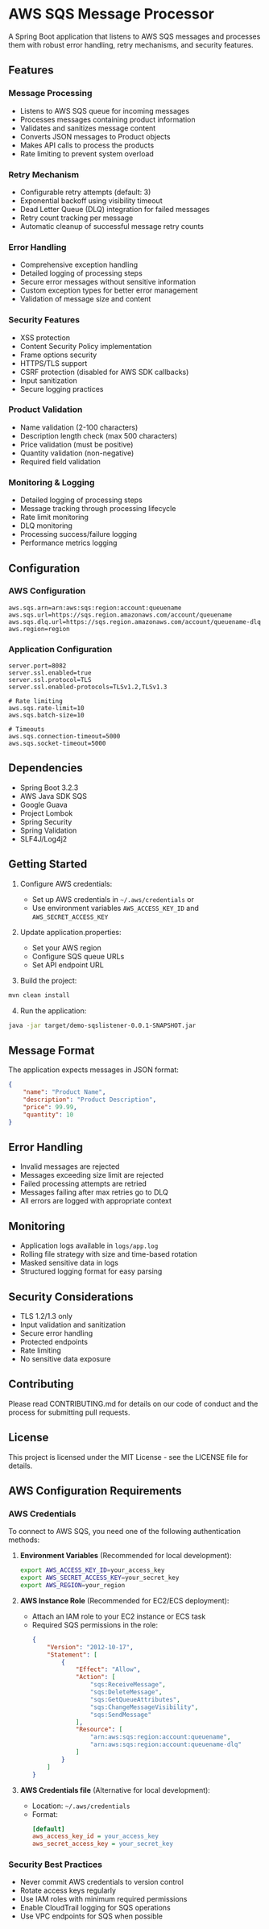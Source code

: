 # AWS SQS Message Processor

A Spring Boot application that listens to AWS SQS messages and processes them with robust error handling, retry mechanisms, and security features.

## Features

### Message Processing
- Listens to AWS SQS queue for incoming messages
- Processes messages containing product information
- Validates and sanitizes message content
- Converts JSON messages to Product objects
- Makes API calls to process the products
- Rate limiting to prevent system overload

### Retry Mechanism
- Configurable retry attempts (default: 3)
- Exponential backoff using visibility timeout
- Dead Letter Queue (DLQ) integration for failed messages
- Retry count tracking per message
- Automatic cleanup of successful message retry counts

### Error Handling
- Comprehensive exception handling
- Detailed logging of processing steps
- Secure error messages without sensitive information
- Custom exception types for better error management
- Validation of message size and content

### Security Features
- XSS protection
- Content Security Policy implementation
- Frame options security
- HTTPS/TLS support
- CSRF protection (disabled for AWS SDK callbacks)
- Input sanitization
- Secure logging practices

### Product Validation
- Name validation (2-100 characters)
- Description length check (max 500 characters)
- Price validation (must be positive)
- Quantity validation (non-negative)
- Required field validation

### Monitoring & Logging
- Detailed logging of processing steps
- Message tracking through processing lifecycle
- Rate limit monitoring
- DLQ monitoring
- Processing success/failure logging
- Performance metrics logging

## Configuration

### AWS Configuration
```properties
aws.sqs.arn=arn:aws:sqs:region:account:queuename
aws.sqs.url=https://sqs.region.amazonaws.com/account/queuename
aws.sqs.dlq.url=https://sqs.region.amazonaws.com/account/queuename-dlq
aws.region=region
```

### Application Configuration
```properties
server.port=8082
server.ssl.enabled=true
server.ssl.protocol=TLS
server.ssl.enabled-protocols=TLSv1.2,TLSv1.3

# Rate limiting
aws.sqs.rate-limit=10
aws.sqs.batch-size=10

# Timeouts
aws.sqs.connection-timeout=5000
aws.sqs.socket-timeout=5000
```

## Dependencies
- Spring Boot 3.2.3
- AWS Java SDK SQS
- Google Guava
- Project Lombok
- Spring Security
- Spring Validation
- SLF4J/Log4j2

## Getting Started

1. Configure AWS credentials:
   - Set up AWS credentials in `~/.aws/credentials` or
   - Use environment variables `AWS_ACCESS_KEY_ID` and `AWS_SECRET_ACCESS_KEY`

2. Update application.properties:
   - Set your AWS region
   - Configure SQS queue URLs
   - Set API endpoint URL

3. Build the project:
```bash
mvn clean install
```

4. Run the application:
```bash
java -jar target/demo-sqslistener-0.0.1-SNAPSHOT.jar
```

## Message Format
The application expects messages in JSON format:
```json
{
    "name": "Product Name",
    "description": "Product Description",
    "price": 99.99,
    "quantity": 10
}
```

## Error Handling
- Invalid messages are rejected
- Messages exceeding size limit are rejected
- Failed processing attempts are retried
- Messages failing after max retries go to DLQ
- All errors are logged with appropriate context

## Monitoring
- Application logs available in `logs/app.log`
- Rolling file strategy with size and time-based rotation
- Masked sensitive data in logs
- Structured logging format for easy parsing

## Security Considerations
- TLS 1.2/1.3 only
- Input validation and sanitization
- Secure error handling
- Protected endpoints
- Rate limiting
- No sensitive data exposure

## Contributing
Please read CONTRIBUTING.md for details on our code of conduct and the process for submitting pull requests.

## License
This project is licensed under the MIT License - see the LICENSE file for details.

## AWS Configuration Requirements

### AWS Credentials
To connect to AWS SQS, you need one of the following authentication methods:

1. **Environment Variables** (Recommended for local development):
   ```bash
   export AWS_ACCESS_KEY_ID=your_access_key
   export AWS_SECRET_ACCESS_KEY=your_secret_key
   export AWS_REGION=your_region
   ```

2. **AWS Instance Role** (Recommended for EC2/ECS deployment):
   - Attach an IAM role to your EC2 instance or ECS task
   - Required SQS permissions in the role:
     ```json
     {
         "Version": "2012-10-17",
         "Statement": [
             {
                 "Effect": "Allow",
                 "Action": [
                     "sqs:ReceiveMessage",
                     "sqs:DeleteMessage",
                     "sqs:GetQueueAttributes",
                     "sqs:ChangeMessageVisibility",
                     "sqs:SendMessage"
                 ],
                 "Resource": [
                     "arn:aws:sqs:region:account:queuename",
                     "arn:aws:sqs:region:account:queuename-dlq"
                 ]
             }
         ]
     }
     ```

3. **AWS Credentials file** (Alternative for local development):
   - Location: `~/.aws/credentials`
   - Format:
     ```ini
     [default]
     aws_access_key_id = your_access_key
     aws_secret_access_key = your_secret_key
     ```

### Security Best Practices
- Never commit AWS credentials to version control
- Rotate access keys regularly
- Use IAM roles with minimum required permissions
- Enable CloudTrail logging for SQS operations
- Use VPC endpoints for SQS when possible 